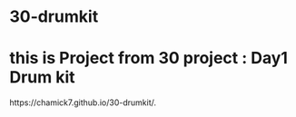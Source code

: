 # 30-drumkit


<h1> this is Project from 30 project : Day1 Drum kit </h1>
https://chamick7.github.io/30-drumkit/.

